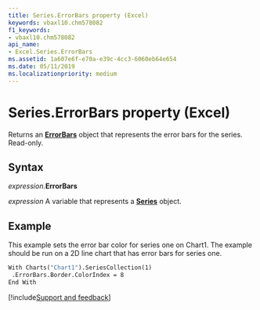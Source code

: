 ```yaml
---
title: Series.ErrorBars property (Excel)
keywords: vbaxl10.chm578082
f1_keywords:
- vbaxl10.chm578082
api_name:
- Excel.Series.ErrorBars
ms.assetid: 1a607e6f-e70a-e39c-4cc3-6060eb64e654
ms.date: 05/11/2019
ms.localizationpriority: medium
---
```



# Series.ErrorBars property (Excel)

Returns an **[ErrorBars](Excel.ErrorBars(object).md)** object that represents the error bars for the series. Read-only.


## Syntax

_expression_.**ErrorBars**

_expression_ A variable that represents a **[Series](Excel.Series(object).md)** object.


## Example

This example sets the error bar color for series one on Chart1. The example should be run on a 2D line chart that has error bars for series one.

```vb
With Charts("Chart1").SeriesCollection(1) 
 .ErrorBars.Border.ColorIndex = 8 
End With
```



[!include[Support and feedback](~/includes/feedback-boilerplate.md)]